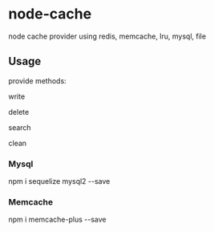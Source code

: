 # node-cache
node cache provider using redis, memcache, lru, mysql, file


## Usage

provide methods:

write 

delete 

search 

clean

### Mysql

  npm i sequelize mysql2 --save

### Memcache
  npm i memcache-plus --save

